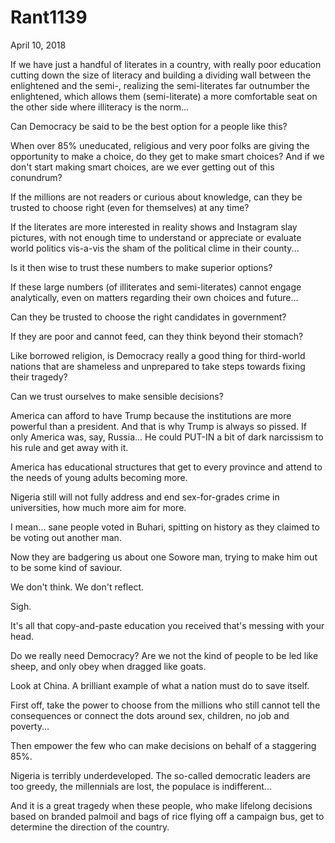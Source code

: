 # Rant1139


April 10, 2018

If we have just a handful of literates in a country, with really poor education cutting down the size of literacy and building a dividing wall between the enlightened and the semi-, realizing the semi-literates far outnumber the enlightened, which allows them (semi-literate) a more comfortable seat on the other side where illiteracy is the norm...

Can Democracy be said to be the best option for a people like this?

When over 85% uneducated, religious and very poor folks are giving the opportunity to make a choice, do they get to make smart choices? And if we don't start making smart choices, are we ever getting out of this conundrum?

If the millions are not readers or curious about knowledge, can they be trusted to choose right (even for themselves) at any time?

If the literates are more interested in reality shows and Instagram slay pictures, with not enough time to understand or appreciate or evaluate world politics vis-a-vis the sham of the political clime in their county...

Is it then wise to trust these numbers to make superior options?

If these large numbers (of illiterates and semi-literates) cannot engage analytically, even on matters regarding their own choices and future...

Can they be trusted to choose the right candidates in government?

If they are poor and cannot feed, can they think beyond their stomach?

Like borrowed religion, is Democracy really a good thing for third-world nations that are shameless and unprepared to take steps towards fixing their tragedy?

Can we trust ourselves to make sensible decisions?

America can afford to have Trump because the institutions are more powerful than a president. And that is why Trump is always so pissed. If only America was, say, Russia... He could PUT-IN a bit of dark narcissism to his rule and get away with it.

America has educational structures that get to every province and attend to the needs of young adults becoming more.

Nigeria still will not fully address and end sex-for-grades crime in universities, how much more aim for more.

I mean... sane people voted in Buhari, spitting on history as they claimed to be voting out another man.

Now they are badgering us about one Sowore man, trying to make him out to be some kind of saviour. 

We don't think. We don't reflect. 

Sigh.

It's all that copy-and-paste education you received that's messing with your head.

Do we really need Democracy? Are we not the kind of people to be led like sheep, and only obey when dragged like goats.

Look at China. A brilliant example of what a nation must do to save itself.

First off, take the power to choose from the millions who still cannot tell the consequences  or connect the dots around sex, children, no job and poverty...

Then empower the few who can make decisions on behalf of a staggering 85%.

Nigeria is terribly underdeveloped. The so-called democratic leaders are too greedy, the millennials are lost, the populace is indifferent...

And it is a great tragedy when these people, who make lifelong decisions based on branded palmoil and bags of rice flying off a campaign bus, get to determine the direction of the country.